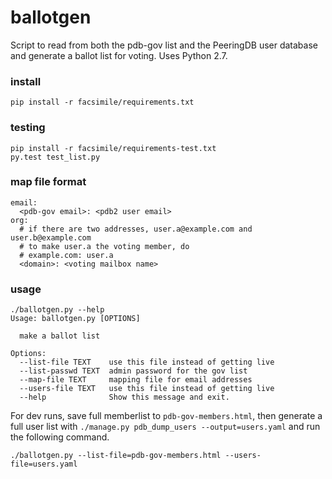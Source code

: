 # ballotgen

Script to read from both the pdb-gov list and the PeeringDB user database and generate a ballot list for voting. Uses Python 2.7.

### install
    pip install -r facsimile/requirements.txt

### testing
    pip install -r facsimile/requirements-test.txt
    py.test test_list.py 

### map file format
    email:
      <pdb-gov email>: <pdb2 user email>
    org:
      # if there are two addresses, user.a@example.com and user.b@example.com
      # to make user.a the voting member, do
      # example.com: user.a
      <domain>: <voting mailbox name>

### usage
    ./ballotgen.py --help
    Usage: ballotgen.py [OPTIONS]

      make a ballot list

    Options:
      --list-file TEXT    use this file instead of getting live
      --list-passwd TEXT  admin password for the gov list
      --map-file TEXT     mapping file for email addresses
      --users-file TEXT   use this file instead of getting live
      --help              Show this message and exit.

For dev runs, save full memberlist to `pdb-gov-members.html`, then generate a full user list with `./manage.py pdb_dump_users --output=users.yaml` and run the following command.

    ./ballotgen.py --list-file=pdb-gov-members.html --users-file=users.yaml 

